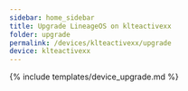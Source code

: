 ```yaml
---
sidebar: home_sidebar
title: Upgrade LineageOS on klteactivexx
folder: upgrade
permalink: /devices/klteactivexx/upgrade
device: klteactivexx
---
```

{% include templates/device_upgrade.md %}
